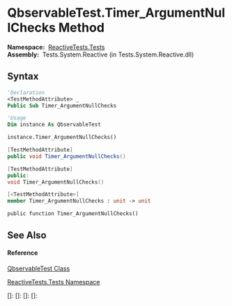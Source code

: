 # QbservableTest.Timer\_ArgumentNullChecks Method

**Namespace:**  [ReactiveTests.Tests](ReactiveTests.Tests\ReactiveTests.Tests.md)  
**Assembly:**  Tests.System.Reactive (in Tests.System.Reactive.dll)

## Syntax

```vb
'Declaration
<TestMethodAttribute> _
Public Sub Timer_ArgumentNullChecks
```

```vb
'Usage
Dim instance As QbservableTest

instance.Timer_ArgumentNullChecks()
```

```csharp
[TestMethodAttribute]
public void Timer_ArgumentNullChecks()
```

```c++
[TestMethodAttribute]
public:
void Timer_ArgumentNullChecks()
```

```fsharp
[<TestMethodAttribute>]
member Timer_ArgumentNullChecks : unit -> unit 
```

```jscript
public function Timer_ArgumentNullChecks()
```

## See Also

#### Reference

[QbservableTest Class](QbservableTest\QbservableTest.md)

[ReactiveTests.Tests Namespace](ReactiveTests.Tests\ReactiveTests.Tests.md)

[]: 
[]: 
[]: 
[]: 
